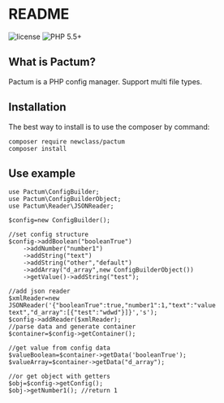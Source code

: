 README
======

![license](https://img.shields.io/packagist/l/bafs/via.svg?style=flat-square)
![PHP 5.5+](https://img.shields.io/badge/PHP-5.5+-brightgreen.svg?style=flat-square)

What is Pactum?
-----------------

Pactum is a PHP config manager. Support multi file types.

Installation
------------

The best way to install is to use the composer by command:

    composer require newclass/pactum
    composer install

Use example
-------------
    use Pactum\ConfigBuilder;
    use Pactum\ConfigBuilderObject;
    use Pactum\Reader\JSONReader;

    $config=new ConfigBuilder();

    //set config structure
    $config->addBoolean("booleanTrue")
        ->addNumber("number1")
        ->addString("text")
        ->addString("other","default")
        ->addArray("d_array",new ConfigBuilderObject())
        ->getValue()->addString("test");

    //add json reader
    $xmlReader=new JSONReader('{"booleanTrue":true,"number1":1,"text":"value text","d_array":[{"test":"wdwd"}]}','s');
    $config->addReader($xmlReader);
    //parse data and generate container
    $container=$config->getContainer();
    
    //get value from config data
    $valueBoolean=$container->getData('booleanTrue');
    $valueArray=$container->getData("d_array");
    
    //or get object with getters
    $obj=$config->getConfig();
    $obj->getNumber1(); //return 1